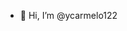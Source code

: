 - 👋 Hi, I’m @ycarmelo122


<!---
ycarmelo122/ycarmelo122 is a ✨ special ✨ repository because its `README.md` (this file) appears on your GitHub profile.
You can click the Preview link to take a look at your changes.
--->

